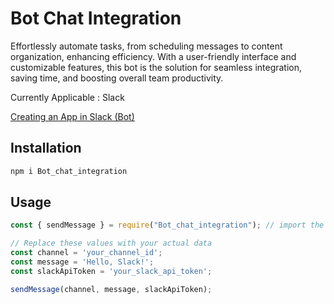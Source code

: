 # Bot Chat Integration

Effortlessly automate tasks, from scheduling messages to content organization, enhancing efficiency. With a user-friendly interface and customizable features, this bot is the solution for seamless integration, saving time, and boosting overall team productivity.

Currently Applicable : Slack

[Creating an App in Slack (Bot)](https://medium.com/@tandinwangchen/adding-bot-to-slack-6236168693c2)

## Installation

```bash
npm i Bot_chat_integration
```

## Usage

```JavaScript
const { sendMessage } = require("Bot_chat_integration"); // import the installed package

// Replace these values with your actual data
const channel = 'your_channel_id';
const message = 'Hello, Slack!';
const slackApiToken = 'your_slack_api_token';

sendMessage(channel, message, slackApiToken);

```